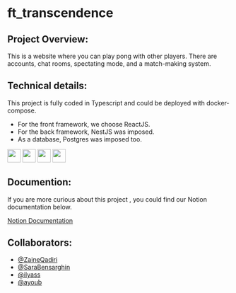 # ft_transcendence

## Project Overview:

This is a website where you can play pong with other players. There are accounts, chat rooms, spectating mode, and a match-making system.

## Technical details:

This project is fully coded in Typescript and could be deployed with docker-compose.

- For the front framework, we choose ReactJS.
- For the back framework, NestJS was imposed.
- As a database, Postgres was imposed too.

<p float="left">
  <img src="https://cdn.iconscout.com/icon/free/png-512/typescript-1174965.png" width="30px" height="30px">
    <img src="https://upload.wikimedia.org/wikipedia/commons/2/29/Postgresql_elephant.svg" width="30px" height="30px">
  <img src="https://upload.wikimedia.org/wikipedia/commons/thumb/a/a7/React-icon.svg/242px-React-icon.svg.png" width="30px" height="30px">
  <img src="https://docs.nestjs.com/assets/logo-small.svg" width="30px" height="30px"> 
</p>

## Documention:

If you are more curious about this project , you could find our Notion documentation below.

[Notion Documentation](https://earthy-mandarin-bcd.notion.site/ft_transcendence-4c0eab9f7e3a4a95a6b2f402518c294c)

## Collaborators:

- [@ZaineQadiri](https://github.com/sbensarg)
- [@SaraBensarghin](https://github.com/sbensarg)
- [@ilyass](https://github.com/sickl8)
- [@ayoub](https://github.com/Ayoub-Amzouar)